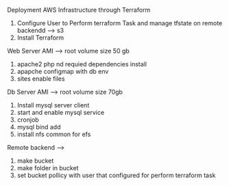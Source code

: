 Deployment AWS Infrastructure through Terraform
1. Configure User to Perform terraform Task and manage tfstate on remote backendd --> s3
2. Install Terraform

Web Server AMI -->   root volume size 50 gb
1. apache2 php nd requied dependencies install
2. apapche configmap with db env
3. sites enable files

Db Server AMI  -->  root volume size 70gb
1.  Install mysql server client
2.  start and enable mysql service
3.  cronjob
4.  mysql bind add
5.  install nfs common for efs

Remote backend  -->
1.  make bucket
2.  make folder in bucket
3.  set bucket pollicy with user that configured for perform terraform task
 
